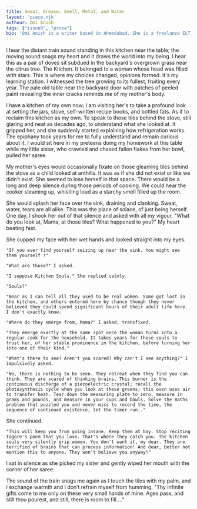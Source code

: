 ```yaml
---
title: Sweat, Grease, Smell, Metal, and Water
layout: 'piece.njk'
authour: Omi Anish
tags: ["issue8", "prose"]
bio: 'Omi Anish is a writer based in Ahmedabad. She is a freelance ELT trainer and a reader at The Maine Review. A lover of all things surreal and abstract, Omi is drawn to brevity while writing and intricate patterns while crocheting. '
---
```


I hear the distant train sound standing in this kitchen near the table; the moving sound snags my heart and it draws the world into my being. I hear this as a pair of doves sit subdued in the backyard's overgrown grass near the citrus tree. The Kitchen. It belonged to a woman whose head was filled with stars. This is where my choices changed, opinions formed. It's my learning station. I witnessed the tree growing to its fullest, fruiting every year. The pale old table near the backyard door with patches of peeled paint revealing the inner cracks reminds me of my mother's body.

I have a kitchen of my own now; I am visiting her's to take a profound look at setting the jars, stove, self-written recipe books, and bottled fats. As if to reclaim this kitchen as my own. To speak to those tiles behind the stove, still glaring and neat as decades ago, to understand what she looked at. It gripped her, and she suddenly started explaining how refrigeration works. The epiphany took years for me to fully understand and remain curious about it. I would sit here in my preteens doing my homework at this table while my little sister, who crawled and chased fallen flakes from her bowl, pulled her saree.

My mother's eyes would occasionally fixate on those gleaming tiles behind the stove as a child looked at anthills. It was as if she did not exist or like we didn't exist. She seemed to lose herself in that space. There would be a long and deep silence during those periods of cooking. We could hear the cooker steaming up, whistling loud as a starchy smell filled up the room.

She would splash her face over the sink, draining and clanking. Sweat, water, tears are all alike. This was the place of solace, of just being herself. One day, I shook her out of that silence and asked with all my vigour, "What do you look at, Mama, at those tiles? What happened to you?" My heart beating fast.

She cupped my face with her wet hands and looked straight into my eyes.

    "If you ever find yourself seizing up near the sink. You might see them yourself !"

    "What are those?" I asked.

    "I suppose Kitchen Souls." She replied calmly.

    "Souls?"

    "Near as I can tell all they used to be real women. Some got lost in the kitchen, and others entered here by chance though they never believed they could spend significant hours of their adult life here. I don't exactly know.

    "Where do they emerge from, Mama?" I asked, transfixed.

    "They emerge exactly at the same spot once the woman turns into a regular cook for the household. It takes years for these souls to trust her, of her stable prominence in the kitchen, before turning her into one of their kind."
    
    "What's there to see? Aren't you scared? Why can't I see anything?" I impulsively asked.
    
    "No, there is nothing to be seen. They retreat when they find you can think. They are scared of thinking brains. This burner is the continuous discharge of a piezoelectric crystal; recall the photosynthesis cycle when you look at these greens; this oven uses air to transfer heat. Tear down the measuring plate to zero, measure in grams and pounds, and measure in your cups and bowls. Solve the maths problem that puzzled you and never miss to record the time, the sequence of continued existence, let the timer run.."

She continued.

    "This will keep you from going insane. Keep them at bay. Stop reciting Tagore's poem that you love. That's where they catch you. The kitchen souls very silently grip women. You don't want it, my dear. They are terrified of brains that can process information! And dear, better not mention this to anyone. They won't believe you anyway!"

I sat in silence as she picked my sister and gently wiped her mouth with the corner of her saree.

The sound of the train snags me again as I touch the tiles with my palm, and I exchange warmth and I don’t refrain myself from humming, "Thy infinite gifts come to me only on these very small hands of mine. Ages pass, and still thou pourest, and still, there is room to fill...."